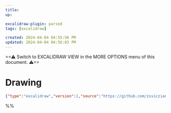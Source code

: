 ```yaml
---
title:
up: 

excalidraw-plugin: parsed
tags: [excalidraw]

created: 2024-04-04 04:55:56 PM
updated: 2024-04-04 04:56:03 PM
---
```

==⚠  Switch to EXCALIDRAW VIEW in the MORE OPTIONS menu of this document. ⚠==


# Drawing
```json
{"type":"excalidraw","version":2,"source":"https://github.com/zsviczian/obsidian-excalidraw-plugin/releases/tag/2.1.1","elements":[],"appState":{"gridSize":null,"viewBackgroundColor":"#ffffff"}}
```
%%